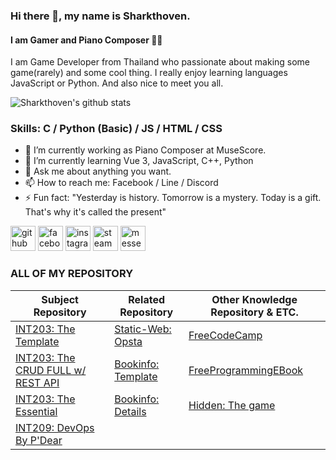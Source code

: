 ### Hi there 👋, my name is Sharkthoven.
#### I am Gamer and Piano Composer :musical_note::musical_note:
I am Game Developer from Thailand who passionate about making some game(rarely) and some cool thing. I really enjoy learning languages JavaScript or Python. And also nice to meet you all.

![Sharkthoven's github stats](https://github-readme-stats.vercel.app/api?username=Sharkthoven&show_icons=true&theme=synthwave)



### Skills: C / Python (Basic) / JS / HTML / CSS

- 🔭 I’m currently working as Piano Composer at MuseScore. 
- 🌱 I’m currently learning Vue 3, JavaScript, C++, Python
- 💬 Ask me about anything you want. 
- 📫 How to reach me: Facebook / Line / Discord  
- ⚡ Fun fact: "Yesterday is history. Tomorrow is a mystery. Today is a gift. That's why it's called the present" 


[<img src='https://cdn.jsdelivr.net/npm/simple-icons@3.0.1/icons/github.svg' alt='github' height='40'>](https://github.com/Sharkthoven)  [<img src='https://cdn.jsdelivr.net/npm/simple-icons@3.0.1/icons/facebook.svg' alt='facebook' height='40'>](https://www.facebook.com/Sharkthoven)  [<img src='https://cdn.jsdelivr.net/npm/simple-icons@3.0.1/icons/instagram.svg' alt='instagram' height='40'>](https://www.instagram.com/Sharkthoven/) [<img src='https://cdn.jsdelivr.net/npm/simple-icons@3.0.1/icons/steam.svg' alt='steam' height='40'>](https://steamcommunity.com/id/Sharkthoven/)  [<img src='https://cdn.jsdelivr.net/npm/simple-icons@3.0.1/icons/messenger.svg' alt='messenger' height='40'>](https://m.me/Sharkthoven)  


### **ALL OF MY REPOSITORY**

|                   **Subject Repository**                   |             **Related Repository**            |      Other Knowledge Repository & ETC.      |
|------------------------------------------------------------|-----------------------------------------------|---------------------------------------------| 
| [INT203: The Template][INT203_TEMPLATE_LINK]               | [Static-Web: Opsta][static-opsta]             | [FreeCodeCamp][FreeCodeCamp]                |
| [INT203: The CRUD FULL w/ REST API][INT203_CRUD_LINK]      | [Bookinfo: Template][BookinfoTemp]            | [FreeProgrammingEBook][FreeEbook]           |
| [INT203: The Essential][INT203_CORE_LINK]                  | [Bookinfo: Details][Bookinfo-detail]          | [Hidden: The game][Hidden]                  |
| [INT209: DevOps By P'Dear][INT209_LINK]                    |                                               |


 
 [//]:<Subject Repository>
 [INT203_TEMPLATE_LINK]:https://github.com/Sharkthoven/INT203_62130500068_Template
 [INT203_CORE_LINK]:https://github.com/Sharkthoven/INT203_62130500068
 [INT203_CRUD_LINK]:https://github.com/Sharkthoven/INT203_62130500068_Groupwork_SPA
 [INT209_LINK]:https://github.com/Sharkthoven/int209-assignments
 
 [//]:<Related Repository>
 [BookinfoTemp]:https://github.com/Sharkthoven/bookinfo
 [Bookinfo-rating]:https://github.com/Sharkthoven/bookinfo-ratings
 [Bookinfo-detail]:https://github.com/Sharkthoven/bookinfo-details
 [static-opsta]:https://github.com/Sharkthoven/opsta-web
 
 [//]:<ETC. Repository>
 [FreeCodeCamp]:https://github.com/freeCodeCamp/freeCodeCamp
 [FreeEbook]:https://github.com/EbookFoundation/free-programming-books
 [Hidden]:https://github.com/Sharkthoven/hidden
 
 
